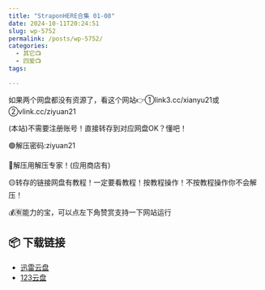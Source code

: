 ```yaml
---
title: "StraponHERE合集 01-08"
date: 2024-10-11T20:24:51
slug: wp-5752
permalink: /posts/wp-5752/
categories:
  - 其它📺
  - 四爱📺
tags:

---
```


如果两个网盘都没有资源了，看这个网站👉①link3.cc/xianyu21或②vlink.cc/ziyuan21

(本站)不需要注册账号！直接转存到对应网盘OK？懂吧！

🟢解压密码:ziyuan21

🔵解压用解压专家！(应用商店有)

🟡转存的链接网盘有教程！一定要看教程！按教程操作！不按教程操作你不会解压！

💰🈶能力的宝，可以点左下角赞赏支持一下网站运行

## 📦 下载链接
- [迅雷云盘](https://blziyuan21.com/pay-download/5752?key=dea9b819c1&down_id=0)
- [123云盘](https://blziyuan21.com/pay-download/5752?key=dea9b819c1&down_id=1)

